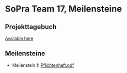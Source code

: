 # SoPra Team 17, Meilensteine

## Projekttagebuch
[Available here](https://docs.google.com/spreadsheets/d/1n94XzSxn1x1_rmOzGhZflvWS_YfIYIMpAlM_7pmi5IM/edit?usp=sharing)

## Meilensteine
* Meilenstein 1: [Pflichtenheft.pdf](https://sopra-team-17.github.io/Meilensteine/Pflichtenheft.pdf)
